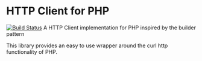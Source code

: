 HTTP Client for PHP
=========================
[![Build Status](https://travis-ci.org/Rehyved/php-http-client.svg?branch=master)](https://travis-ci.org/Rehyved/php-http-client)
A HTTP Client implementation for PHP inspired by the builder pattern

This library provides an easy to use wrapper around the curl http functionality of PHP.

